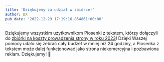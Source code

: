```yaml
---
title: 'Dziękujemy za udział w zbiórce!'
author: DX
pub_date: '2022-12-29 17:19:16.854861+00:00'
---
```


Dziękujemy wszystkim użytkownikom Piosenki z tekstem, którzy dołączyli do [zbiórki na koszty prowadzenia strony w roku 2023](https://zrzutka.pl/7yw4bg)! Dzięki Waszej pomocy udało się zebrać cały budżet w mniej niż 24 godziny, a Piosenka z tekstem może dalej funkcjonować jako strona niekomercyjna i pozbawiona reklam. Dziękujemy! 💫